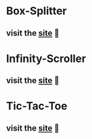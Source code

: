 # Box-Splitter
## visit the [site](https://box-splitter.netlify.app/) 🚀 

# Infinity-Scroller
## visit the [site](https://infinity-scroller.netlify.app/) 🚀 

# Tic-Tac-Toe
## visit the [site](https://tictactoeinjs.netlify.app/) 🚀 
